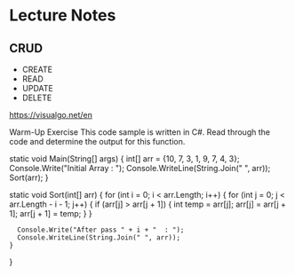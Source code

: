 # Lecture Notes

## CRUD
- CREATE
- READ
- UPDATE
- DELETE








https://visualgo.net/en


Warm-Up Exercise
This code sample is written in C#. Read through the code and determine the output for this function.

static void Main(String[] args)
  {
    int[] arr = {10, 7, 3, 1, 9, 7, 4, 3};
    Console.Write("Initial Array : ");
    Console.WriteLine(String.Join(" ", arr));
    Sort(arr);
  }

  static void Sort(int[] arr)
  {
    for (int i = 0; i < arr.Length; i++)
    {
      for (int j = 0; j < arr.Length - i - 1; j++)
      {
        if (arr[j] > arr[j + 1])
        {
          int temp = arr[j];
          arr[j] = arr[j + 1];
          arr[j + 1] = temp;
        }
      }

      Console.Write("After pass " + i + "  : ");
      Console.WriteLine(String.Join(" ", arr));
    }
  }